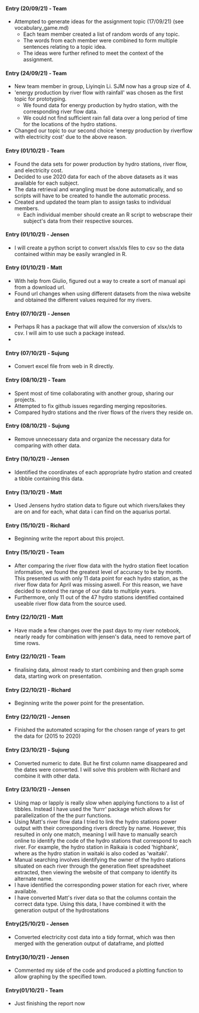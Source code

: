 #### Entry (20/09/21) - Team
- Attempted to generate ideas for the assignment topic (17/09/21) (see vocabulary_game.md)
  - Each team member created a list of random words of any topic.
  - The words from each member were combined to form multiple sentences relating to a topic idea.
  - The ideas were further refined to meet the context of the assignment.

#### Entry (24/09/21) - Team
- New team member in group, Liyinqin Li. SJM now has a group size of 4.
- 'energy production by river flow with rainfall' was chosen as the first topic for prototyping.
  - We found data for energy production by hydro station, with the corresponding river flow data.
  - We could not find sufficient rain fall data over a long period of time for the locations of the hydro stations.  
- Changed our topic to our second choice 'energy production by riverflow with electricity cost' due to the above reason.

#### Entry (01/10/21) - Team
- Found the data sets for power production by hydro stations, river flow, and electricity cost.
- Decided to use 2020 data for each of the above datasets as it was available for each subject.
- The data retrieval and wrangling must be done automatically, and so scripts will have to be created to handle the automatic process.
- Created and updated the team plan to assign tasks to individual members.
    - Each individual member should create an R script to webscrape their subject's data from their respective sources. 

#### Entry (01/10/21) - Jensen
- I will create a python script to convert xlsx/xls files to csv so the data contained within may be easily wrangled in R.

#### Entry (01/10/21) - Matt
- With help from Giulio, figured out a way to create a sort of manual api from a download url.
- Found url changes when using different datasets from the niwa website and obtained the different values required for my rivers.

#### Entry (07/10/21) - Jensen
- Perhaps R has a package that will allow the conversion of xlsx/xls to csv. I will aim to use such a package instead. 
- 
#### Entry (07/10/21) - Sujung
- Convert excel file from web in R directly.

#### Entry (08/10/21) - Team
- Spent most of time collaborating with another group, sharing our projects.
- Attempted to fix github issues regarding merging repositories.
- Compared hydro stations and the river flows of the rivers they reside on.

#### Entry (08/10/21) - Sujung
- Remove unnecessary data and organize the necessary data for comparing with other data.

#### Entry (10/10/21) - Jensen
- Identified the coordinates of each appropriate hydro station and created a tibble containing this data.

#### Entry (13/10/21) - Matt
- Used Jensens hydro station data to figure out which rivers/lakes they are on and for each, what data i can find on the aquarius portal.

#### Entry (15/10/21) - Richard
- Beginning write the report about this project.

#### Entry (15/10/21) - Team
- After comparing the river flow data with the hydro station fleet location information, we found the greatest level of accuracy to be by month. This presented us with only 11 data point for each hydro station, as the river flow data for April was missing aswell. For this reason, we have decided to extend the range of our data to multiple years.
- Furthermore, only 11 out of the 47 hydro stations identified contained useable river flow data from the source used.

#### Entry (22/10/21) - Matt
- Have made a few changes over the past days to my river notebook, nearly ready for combination with jensen's data, need to remove part of time rows.

#### Entry (22/10/21) - Team
- finalising data, almost ready to start combining and then graph some data, starting work on presentation.

#### Entry (22/10/21) - Richard
- Beginning write the power point for the presentation.

#### Entry (22/10/21) - Jensen
- Finished the automated scraping for the chosen range of years to get the data for (2015 to 2020)

#### Entry (23/10/21) - Sujung
- Converted numeric to date. But he first column name disappeared and the dates were converted. I will solve this problem with Richard and combine it with other data.

#### Entry (23/10/21) - Jensen
- Using map or lapply is really slow when applying functions to a list of tibbles. Instead I have used the 'furrr' package which allows for parallelization of the the purr functions.
- Using Matt's river flow data I tried to link the hydro stations power output with their corresponding rivers directly by name. However, this resulted in only one match, meaning I will have to manually search online to identify the code of the hydro stations that correspond to each river. For example, the hydro station in Raikaia is coded 'highbank', where as the hydro station in waitaki is also coded as 'waitaki'.
- Manual searching involves identifying the owner of the hydro stations situated on each river through the generation fleet spreadsheet extracted, then viewing the website of that company to identify its alternate name.
- I have identified the corresponding power station for each river, where available.
- I have converted Matt's river data so that the columns contain the correct data type. Using this data, I have combined it with the generation output of the hydrostations

#### Entry(25/10/21) - Jensen
- Converted electricity cost data into a tidy format, which was then merged with the generation output of dataframe, and plotted

#### Entry(30/10/21) - Jensen
- Commented my side of the code and produced a plotting function to allow graphing by the specified town.

#### Entry(01/10/21) - Team
- Just finishing the report now
